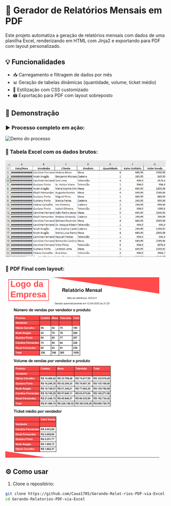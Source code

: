 # 🧾 Gerador de Relatórios Mensais em PDF

Este projeto automatiza a geração de relatórios mensais com dados de uma planilha Excel, renderizando em HTML com Jinja2 e exportando para PDF com layout personalizado.

## 💡 Funcionalidades

- 📥 Carregamento e filtragem de dados por mês  
- 📊 Geração de tabelas dinâmicas (quantidade, volume, ticket médio)  
- 🎨 Estilização com CSS customizado  
- 🖨️ Exportação para PDF com layout sobreposto  

## 📸 Demonstração

### ▶️ Processo completo em ação:
![Demo do processo](./media/demo_final.gif)

### 🧾 Tabela Excel com os dados brutos:
![Dados Brutos](./media/dados_brutos.png)

### 📄 PDF Final com layout:
![Exemplo PDF](./media/pdf_final.png)

## ⚙️ Como usar

1. Clone o repositório:

```bash
git clone https://github.com/Caua1705/Gerando-Relat-rios-PDF-via-Excel.git
cd Gerando-Relatorios-PDF-via-Excel

